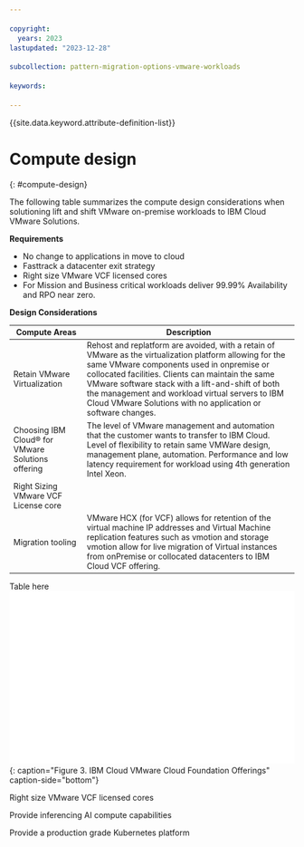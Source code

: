 ```yaml
---

copyright:
  years: 2023
lastupdated: "2023-12-28"

subcollection: pattern-migration-options-vmware-workloads

keywords:

---
```


{{site.data.keyword.attribute-definition-list}}

# Compute design 
{: #compute-design}


The following table summarizes the compute design considerations when solutioning lift and shift VMware on-premise workloads to IBM Cloud VMware Solutions.

**Requirements**

-   No change to applications in move to cloud
-   Fasttrack a datacenter exit strategy
-   Right size VMware VCF licensed cores
-   For Mission and Business critical workloads deliver 99.99% Availability and RPO near zero.

**Design Considerations**

| Compute Areas                                     | Description                                                                                                                                                                                                                                                                                                                                                                        |
|---------------------------------------------------|------------------------------------------------------------------------------------------------------------------------------------------------------------------------------------------------------------------------------------------------------------------------------------------------------------------------------------------------------------------------------------|
| Retain VMware Virtualization                      | Rehost and replatform are avoided, with a retain of VMware as the virtualization platform allowing for the same VMware components used in onpremise or collocated facilities. Clients can maintain the same VMware software stack with a lift-and-shift of both the management and workload virtual servers to IBM Cloud VMware Solutions with no application or software changes. |
| Choosing IBM Cloud® for VMware Solutions offering | The level of VMware management and automation that the customer wants to transfer to IBM Cloud.  Level of flexibility to retain same VMWare design, management plane, automation.  Performance and low latency requirement for workload using 4th generation Intel Xeon.                                                                                                           |
| Right Sizing VMware VCF License core              |                                                                                                                                                                                                                                                                                                                                                                                    |
| Migration tooling                                 | VMware HCX (for VCF) allows for retention of the virtual machine IP addresses and Virtual Machine replication features such as vmotion and storage vmotion allow for live migration of Virtual instances from onPremise or collocated datacenters to IBM Cloud VCF offering.                                                                                                       |

Table here
![Pattern overview.](ibmcloudvcftable.svg "IBM Cloud VMware Solution table"){: caption="Figure 3. IBM Cloud VMware Cloud Foundation Offerings" caption-side="bottom"}

Right size VMware VCF licensed cores

Provide inferencing AI compute capabilities

Provide a production grade Kubernetes platform
